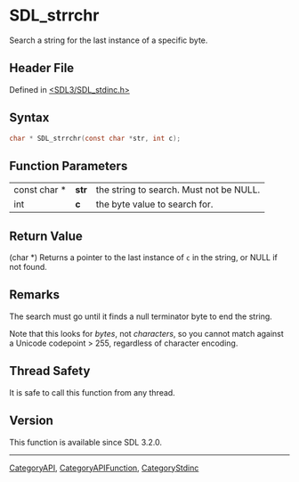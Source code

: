 # SDL_strrchr

Search a string for the last instance of a specific byte.

## Header File

Defined in [<SDL3/SDL_stdinc.h>](https://github.com/libsdl-org/SDL/blob/main/include/SDL3/SDL_stdinc.h)

## Syntax

```c
char * SDL_strrchr(const char *str, int c);
```

## Function Parameters

|              |         |                                         |
| ------------ | ------- | --------------------------------------- |
| const char * | **str** | the string to search. Must not be NULL. |
| int          | **c**   | the byte value to search for.           |

## Return Value

(char *) Returns a pointer to the last instance of `c` in the string, or
NULL if not found.

## Remarks

The search must go until it finds a null terminator byte to end the string.

Note that this looks for _bytes_, not _characters_, so you cannot match
against a Unicode codepoint > 255, regardless of character encoding.

## Thread Safety

It is safe to call this function from any thread.

## Version

This function is available since SDL 3.2.0.

----
[CategoryAPI](CategoryAPI), [CategoryAPIFunction](CategoryAPIFunction), [CategoryStdinc](CategoryStdinc)

